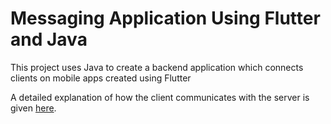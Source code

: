 # Messaging Application Using Flutter and Java

This project uses Java to create a backend application which connects clients on mobile apps created using Flutter

A detailed explanation of how the client communicates with the server is given [here](format.md).